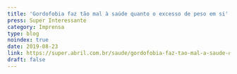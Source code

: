 ```yaml
---
title: 'Gordofobia faz tão mal à saúde quanto o excesso de peso em si'
press: Super Interessante
category: Imprensa
type: blog
noindex: true
date: 2019-08-23
link: https://super.abril.com.br/saude/gordofobia-faz-tao-mal-a-saude-quanto-o-excesso-de-peso/
draft: false
---
```

